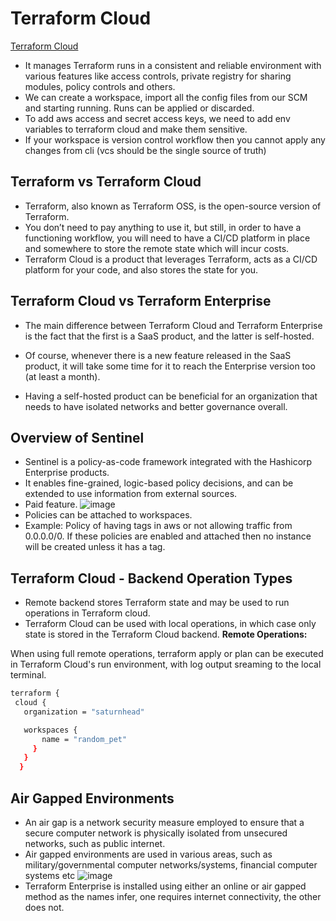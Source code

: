 # Terraform Cloud
[Terraform Cloud](https://spacelift.io/blog/what-is-terraform-cloud)

- It manages Terraform runs in a consistent and reliable environment with various features like access controls, private registry for sharing modules, policy controls and others.
- We can create a workspace, import all the config files from our SCM and starting running. Runs can be applied or discarded.
- To add aws access and secret access keys, we need to add env variables to terraform cloud and make them sensitive.
- If your workspace is version control workflow then you cannot apply any changes from cli (vcs should be the single source of truth)
  
## Terraform vs Terraform Cloud
- Terraform, also known as Terraform OSS, is the open-source version of Terraform.
- You don’t need to pay anything to use it, but still, in order to have a functioning workflow, you will need to have a CI/CD platform in place and somewhere to store the remote state which will incur costs.
- Terraform Cloud is a product that leverages Terraform, acts as a CI/CD platform for your code, and also stores the state for you.

## Terraform Cloud vs Terraform Enterprise
- The main difference between Terraform Cloud and Terraform Enterprise is the fact that the first is a SaaS product, and the latter is self-hosted. 
- Of course, whenever there is a new feature released in the SaaS product, it will take some time for it to reach the Enterprise version too (at least a month). 

- Having a self-hosted product can be beneficial for an organization that needs to have isolated networks and better governance overall.

## Overview of Sentinel
- Sentinel is a policy-as-code framework integrated with the Hashicorp Enterprise products.
- It enables fine-grained, logic-based policy decisions, and can be extended to use information from external sources.
- Paid feature.
 ![image](https://github.com/begh-azka/terraform_aws/assets/97597065/6b8a7818-5fc7-42de-b7e7-244f3a80afb2)
- Policies can be attached to workspaces.
- Example: Policy of having tags in aws or not allowing traffic from 0.0.0.0/0. If these policies are enabled and attached then no instance will be created unless it has a tag.

## Terraform Cloud - Backend Operation Types
- Remote backend stores Terraform state and may be used to run operations in Terraform cloud.
- Terraform Cloud can be used with local operations, in which case only state is stored in the Terraform Cloud backend.
**Remote Operations:**
  
When using full remote operations, terraform apply or plan can be executed in Terraform Cloud's run environment, with log output sreaming to the local terminal.
```sh
terraform {
 cloud {
   organization = "saturnhead"

   workspaces {
       name = "random_pet"
     }
   }
  }
  ```
  
## Air Gapped Environments
  
- An air gap is a network security measure employed to ensure that a secure computer network is physically isolated from unsecured networks, such as public internet.
- Air gapped environments are used in various areas, such as military/governmental computer networks/systems, financial computer systems etc
    ![image](https://github.com/begh-azka/terraform_aws/assets/97597065/2622a5e4-c46b-4835-9c69-626545dc6f80)
- Terraform Enterprise is installed using either an online or air gapped method as the names infer, one requires internet connectivity, the other does not.

